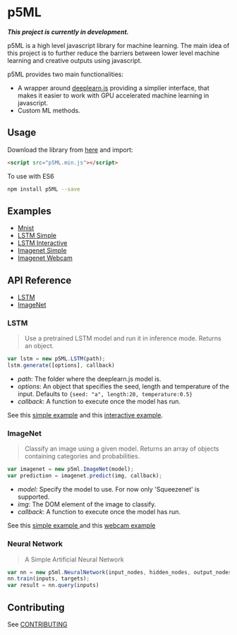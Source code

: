 # p5ML

**_This project is currently in development._**

p5ML is a high level javascript library for machine learning. The main idea of this project is to further reduce the barriers between lower level machine learning and creative outputs using javascript.

p5ML provides two main functionalities:
  - A wrapper around [deeplearn.js](https://github.com/PAIR-code/deeplearnjs) providing a simplier interface, that makes it easier to work with GPU accelerated machine learning in javascript.
  - Custom ML methods.

## Usage 

Download the library from [here](https://raw.githubusercontent.com/ITPNYU/p5-deeplearn-js/master/dist/p5ml.min.js) and import:

```html
<script src="p5ML.min.js"></script>
```

To use with ES6

```bash
npm install p5ML --save
```

## Examples

- [Mnist](examples/mnist)
- [LSTM Simple](examples/lstm_1)
- [LSTM Interactive](examples/lstm_2)
- [Imagenet Simple](examples/imagenet)
- [Imagenet Webcam](examples/imagenetCamera)

## API Reference
 
- [LSTM](#lstm)
- [ImageNet](#imagenet)

### LSTM

> Use a pretrained LSTM model and run it in inference mode. Returns an object.

```javascript
var lstm = new p5ML.LSTM(path);
lstm.generate([options], callback)
```

- _path_: The folder where the deeplearn.js model is.  
- _options_: An object that specifies the seed, length and temperature of the input. Defaults to `{seed: "a", length:20, temperature:0.5}`
- _callback_: A function to execute once the model has run. 

See this [simple example](examples/lstm_1) and this [interactive example](examples/lstm_2).

### ImageNet

> Classify an image using a given model. Returns an array of objects containing categories and probabilities.

```javascript
var imagenet = new p5ml.ImageNet(model);
var prediction = imagenet.predict(img, callback);
```

- _model_: Specify the model to use. For now only 'Squeezenet' is supported. 
- _img_: The DOM element of the image to classify.
- _callback_: A function to execute once the model has run. 

See this [simple example ](examples/imagenet) and this [webcam example](examples/imagenetCamera)

### Neural Network

> A Simple Artificial Neural Network

```javascript
var nn = new p5ml.NeuralNetwork(input_nodes, hidden_nodes, output_nodes, learning_rate);
nn.train(inputs, targets);
var result = nn.query(inputs)
```

## Contributing

See [CONTRIBUTING](CONTRIBUTING.md)








